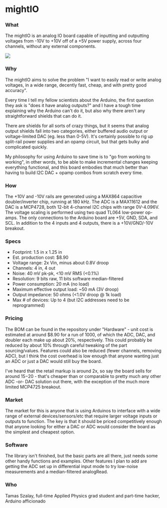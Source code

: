 mightIO
=======

### What

The mightIO is an analog IO board capable of inputting and outputting voltages from -10V to +10V off of a +5V power supply, across four channels, without any external components.

![](https://dl.dropboxusercontent.com/u/2338995/mightio.jpg)


### Why

The mightIO aims to solve the problem "I want to easily read or write analog voltages, in a wide range, decently fast, cheap, and with pretty good accuracy".

Every time I tell my fellow scientists about the Arduino, the first question they ask is "does it have analog outputs?" and I have a tough time explaining why the Arduino can't do it, but also why there aren't any straightforward shields that can do it.

There are shields for all sorts of crazy things, but it seems that analog output shields fall into two categories, either buffered audio output or voltage-limited DAC (eg. less than 0-5V). It's certainly possible to rig up split-rail power supplies and an opamp circuit, but that gets bulky and complicated quickly. 

My philosophy for using Arduino to save time is to "go from working to working", in other words, to be able to make incremental changes keeping everything functional, and this board embodies that much better than having to build I2C DAC + opamp combos from scratch every time.


### How

The +10V and -10V rails are generated using a MAX864 capacitive doubler/inverter chip, running at 180 kHz. The ADC is a MAX11612 and the DAC is a MCP4728, both 12-bit 4-channel I2C chips with range 0V-4.096V. The voltage scaling is performed using two quad TL064 low-power op-amps. The only connections to the Arduino board are +5V, GND, SDA, and SCL. In addition to the 4 inputs and 4 outputs, there is a +10V/GND/-10V breakout.


### Specs

* Footprint: 1.5 in x 1.25 in
* Est. production cost: $8.90
* Voltage range: 2x Vin, minus about 0.8V droop
* Channels: 4 in, 4 out
* Noise: 40 mV pk-pk, <10 mV RMS (<0.1%)
* Resolution: 9 bits raw, 11 bits software median-filtered
* Power consumption: 20 mA (no load)
* Maximum effective output load: ~50 mA (3V droop)
* Output impedance: 50 ohms (<1.0V droop @ 1k load)
* Max # of devices: Up to 4 (but I2C addresses need to be reprogrammed) 


### Pricing

The BOM can be found in the repository under "Hardware" - unit cost is estimated at around $8.90 for a run of 1000, of which the ADC, DAC, and doubler each make up about 20%, respectively. This could probably be reduced by about 10% through careful tweaking of the part sourcing/values. Features could also be reduced (fewer channels, removing ADC), but I think the cost overhead is low enough that anyone wanting just an ADC or just a DAC would still buy the board.

I've heard that the retail markup is around 2x, so say the board sells for around $15-$20 - that's cheaper than or comparable to pretty much any other ADC -or- DAC solution out there, with the exception of the much more limited MCP4725 breakout.


### Market

The market for this is anyone that is using Arduinos to interface with a wide range of external devices/sensors/etc that require larger voltage inputs or outputs to function. The key is that it should be priced competitively enough that anyone looking for either a DAC or ADC would consider the board as the simplest and cheapest option.


### Software

The library isn't finished, but the basic parts are all there, just needs some other handy functions and examples. Other features I plan to add are getting the ADC set up in differential input mode to try low-noise measurements and a median-filtered analogRead.


### Who

Tamas Szalay, full-time Applied Physics grad student and part-time hacker, Arduino afficionado
